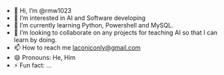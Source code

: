 - 👋 Hi, I’m @rmw1023
- 👀 I’m interested in AI and Software developing
- 🌱 I’m currently learning Python, Powershell and MySQL.
- 💞️ I’m looking to collaborate on any projects for teaching AI so that I can learn by doing.
- 📫 How to reach me laconiconly@gmail.com
- 😄 Pronouns: He, Him
- ⚡ Fun fact: ...

<!---
rmw1023/rmw1023 is a ✨ special ✨ repository because its `README.md` (this file) appears on your GitHub profile.
You can click the Preview link to take a look at your changes.
--->
